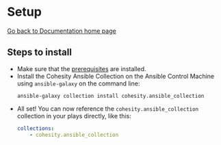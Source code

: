 # Setup

[Go back to Documentation home page ](../README.md)

## Steps to install

* Make sure that the [prerequisites](pre-requisites.md) are installed.
* Install the Cohesity Ansible Collection on the Ansible Control Machine using `ansible-galaxy` on the command line:
  ```
  ansible-galaxy collection install cohesity.ansible_collection
  ```
* All set! You can now reference the `cohesity.ansible_collection` collection in your plays directly, like this:
  ```yaml
  collections:
      - cohesity.ansible_collection
  ```
